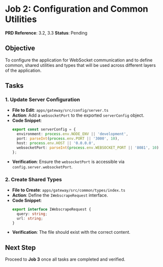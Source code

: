 # Job 2: Configuration and Common Utilities

**PRD Reference**: 3.2, 3.3
**Status**: Pending

## Objective

To configure the application for WebSocket communication and to define common, shared utilities and types that will be used across different layers of the application.

## Tasks

### 1. Update Server Configuration

- **File to Edit**: `apps/gateway/src/config/server.ts`
- **Action**: Add a `websocketPort` to the exported `serverConfig` object.
- **Code Snippet**:
  ```typescript
  export const serverConfig = {
    environment: process.env.NODE_ENV || 'development',
    port: parseInt(process.env.PORT || '3000', 10),
    host: process.env.HOST || '0.0.0.0',
    websocketPort: parseInt(process.env.WEBSOCKET_PORT || '8081', 10),
  };
  ```
- **Verification**: Ensure the `websocketPort` is accessible via `config.server.websocketPort`.

### 2. Create Shared Types

- **File to Create**: `apps/gateway/src/common/types/index.ts`
- **Action**: Define the `IWebscrapeRequest` interface.
- **Code Snippet**:
  ```typescript
  export interface IWebscrapeRequest {
    query: string;
    url: string;
  }
  ```
- **Verification**: The file should exist with the correct content.

## Next Step

Proceed to **Job 3** once all tasks are completed and verified.
